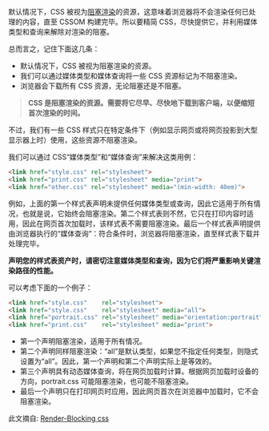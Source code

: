 默认情况下，CSS 被视为[阻塞渲染](https://github.com/xiaohesong/til/blob/master/front-end/html.js.css%E6%B8%B2%E6%9F%93%E9%A1%BA%E5%BA%8F.md)的资源，这意味着浏览器将不会渲染任何已处理的内容，直至 CSSOM 构建完毕。所以要精简 CSS，尽快提供它，并利用媒体类型和查询来解除对渲染的阻塞。

总而言之，记住下面这几条：

- 默认情况下，CSS 被视为阻塞渲染的资源。
- 我们可以通过媒体类型和媒体查询将一些 CSS 资源标记为不阻塞渲染。
- 浏览器会下载所有 CSS 资源，无论阻塞还是不阻塞。



> **CSS 是阻塞渲染的资源。需要将它尽早、尽快地下载到客户端，以便缩短首次渲染的时间。**

不过，我们有一些 CSS 样式只在特定条件下（例如显示网页或将网页投影到大型显示器上时）使用，这些资源不阻塞渲染。

我们可以通过 CSS“媒体类型”和“媒体查询”来解决这类用例：

```html
<link href="style.css" rel="stylesheet">
<link href="print.css" rel="stylesheet" media="print">
<link href="other.css" rel="stylesheet" media="(min-width: 40em)">
```

例如，上面的第一个样式表声明未提供任何媒体类型或查询，因此它适用于所有情况，也就是说，它始终会阻塞渲染。第二个样式表则不然，它只在打印内容时适用，因此在网页首次加载时，该样式表不需要阻塞渲染。最后一个样式表声明提供由浏览器执行的“媒体查询”：符合条件时，浏览器将阻塞渲染，直至样式表下载并处理完毕。

**声明您的样式表资产时，请密切注意媒体类型和查询，因为它们将严重影响关键渲染路径的性能。**

可以考虑下面的一个例子：

```html
<link href="style.css"    rel="stylesheet">
<link href="style.css"    rel="stylesheet" media="all">
<link href="portrait.css" rel="stylesheet" media="orientation:portrait">
<link href="print.css"    rel="stylesheet" media="print">
```

- 第一个声明阻塞渲染，适用于所有情况。
- 第二个声明同样阻塞渲染：“all”是默认类型，如果您不指定任何类型，则隐式设置为“all”。因此，第一个声明和第二个声明实际上是等效的。
- 第三个声明具有动态媒体查询，将在网页加载时计算。根据网页加载时设备的方向，portrait.css 可能阻塞渲染，也可能不阻塞渲染。
- 最后一个声明只在打印网页时应用，因此网页首次在浏览器中加载时，它不会阻塞渲染。



此文摘自: [Render-Blocking css](https://developers.google.com/web/fundamentals/performance/critical-rendering-path/render-blocking-css)
